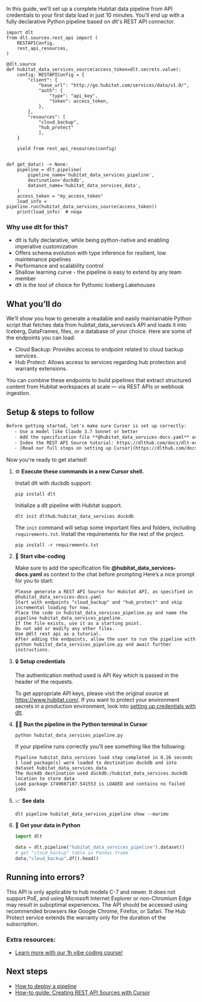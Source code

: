 In this guide, we'll set up a complete Hubitat data pipeline from API credentials to your first data load in just 10 minutes. You'll end up with a fully declarative Python pipeline based on dlt's REST API connector.

```python-outcome
import dlt
from dlt.sources.rest_api import (
    RESTAPIConfig,
    rest_api_resources,
)

@dlt.source
def hubitat_data_services_source(access_token=dlt.secrets.value):
    config: RESTAPIConfig = {
        "client": {
            "base_url": "http://go.hubitat.com/services/data/v1.0/",
            "auth": {
                "type": "api_key",
                "token": access_token,
            },
        },
        "resources": [
            "cloud_backup",
            "hub_protect"
            ],
    }

    yield from rest_api_resources(config)


def get_data() -> None:
    pipeline = dlt.pipeline(
        pipeline_name='hubitat_data_services_pipeline',
        destination='duckdb',
        dataset_name='hubitat_data_services_data', 
    )
    access_token = "my_access_token"
    load_info = pipeline.run(hubitat_data_services_source(access_token))
    print(load_info)  # noqa
```

### Why use dlt for this?

- dlt is fully declarative, while being python-native and enabling imperative customization
- Offers schema evolution with type inference for resilient, low maintenance pipelines
- Performance and scalability control
- Shallow learning curve - the pipeline is easy to extend by any team member
- dlt is the tool of choice for Pythonic Iceberg Lakehouses

## What you’ll do

We’ll show you how to generate a readable and easily maintainable Python script that fetches data from hubitat_data_services’s API and loads it into Iceberg, DataFrames, files, or a database of your choice. Here are some of the endpoints you can load:

- Cloud Backup: Provides access to endpoint related to cloud backup services.
- Hub Protect: Allows access to services regarding hub protection and warranty extensions.

You can combine these endpoints to build pipelines that extract structured content from Hubitat workspaces at scale — via REST APIs or webhook ingestion.

## Setup & steps to follow

```default
Before getting started, let's make sure Cursor is set up correctly:
   - Use a model like Claude 3.7 Sonnet or better
   - Add the specification file **@hubitat_data_services-docs.yaml** as context
   - Index the REST API Source tutorial: https://dlthub.com/docs/dlt-ecosystem/verified-sources/rest_api/ and add it to context as **@dlt rest api**
   - [Read our full steps on setting up Cursor](https://dlthub.com/docs/dlt-ecosystem/llm-tooling/cursor-restapi#23-configuring-cursor-with-documentation)
```

Now you're ready to get started! 

1. ⚙️ **Execute these commands in a new Cursor shell.**
    
    Install dlt with duckdb support:
    ```shell
    pip install dlt
    ```

    Initialize a dlt pipeline with Hubitat support.
    ```shell
    dlt init dlthub:hubitat_data_services duckdb
    ```

    The `init` command will setup some important files and folders, including `requirements.txt`. Install the requirements for the rest of the project.
    ```shell
    pip install -r requirements.txt
    ```
    
2. 🤠 **Start vibe-coding**
    
    Make sure to add the specification file **@hubitat_data_services-docs.yaml** as context to the chat before prompting
    Here’s a nice prompt for you to start: 
    
    ```prompt
    Please generate a REST API Source for Hubitat API, as specified in @hubitat_data_services-docs.yaml 
    Start with endpoints "cloud_backup" and "hub_protect" and skip incremental loading for now. 
    Place the code in hubitat_data_services_pipeline.py and name the pipeline hubitat_data_services_pipeline. 
    If the file exists, use it as a starting point. 
    Do not add or modify any other files. 
    Use @dlt rest api as a tutorial. 
    After adding the endpoints, allow the user to run the pipeline with python hubitat_data_services_pipeline.py and await further instructions.
    ```

    
3. 🔒 **Setup credentials** 
    
    The authentication method used is API Key which is passed in the header of the requests.
    
    To get appropriate API keys, please visit the original source at https://www.hubitat.com/.
    If you want to protect your environment secrets in a production environment, look into [setting up credentials with dlt](https://dlthub.com/docs/walkthroughs/add_credentials).
    
4. 🏃‍♀️ **Run the pipeline in the Python terminal in Cursor**
    
    ```shell
    python hubitat_data_services_pipeline.py
    ```
    
    If your pipeline runs correctly you’ll see something like the following:
    
    ```shell
    Pipeline hubitat_data_services load step completed in 0.26 seconds
    1 load package(s) were loaded to destination duckdb and into dataset hubitat_data_services_data
    The duckdb destination used duckdb:/hubitat_data_services.duckdb location to store data
    Load package 1749667187.541553 is LOADED and contains no failed jobs
    ```
    
5. 📈 **See data**
    
    ```shell
    dlt pipeline hubitat_data_services_pipeline show --marimo
    ```
    
6. 🐍 **Get your data in Python**
    
    ```python
    import dlt

   data = dlt.pipeline("hubitat_data_services_pipeline").dataset()
   # get "cloud_backup" table as Pandas frame
   data."cloud_backup".df().head()
    ```

## Running into errors?

This API is only applicable to hub models C-7 and newer. It does not support PoE, and using Microsoft Internet Explorer or non-Chromium Edge may result in suboptimal experiences. The API should be accessed using recommended browsers like Google Chrome, Firefox, or Safari. The Hub Protect service extends the warranty only for the duration of the subscription.

### Extra resources:

- [Learn more with our 1h vibe coding course!](https://www.youtube.com/watch?v=GGid70rnJuM)

## Next steps

- [How to deploy a pipeline](https://dlthub.com/docs/walkthroughs/deploy-a-pipeline)
- [How-to guide: Creating REST API Sources with Cursor](https://dlthub.com/docs/dlt-ecosystem/llm-tooling/cursor-restapi)